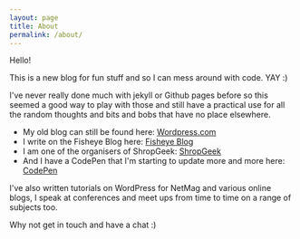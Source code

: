 ```yaml
---
layout: page
title: About
permalink: /about/
---
```


Hello!

This is a new blog for fun stuff and so I can mess around with code. YAY :)

I've never really done much with jekyll or Github pages before so this seemed a good way to play with those and still have a practical use for all the random thoughts and bits and bobs that have no place elsewhere.

* My old blog can still be found here: [Wordpress.com](https://kirstyburgoine.wordpress.com/)
* I write on the Fisheye Blog here: [Fisheye Blog](http://fisheye-webdesign.co.uk/insights/)
* I am one of the organisers of ShropGeek: [ShropGeek](http://shropgeek.co.uk/)
* And I have a CodePen that I'm starting to update more and more here: [CodePen](https://codepen.io/kirstyburgoine/) 

I've also written tutorials on WordPress for NetMag and various online blogs, I speak at conferences and meet ups from time to time on a range of subjects too.

Why not get in touch and have a chat :)